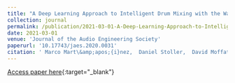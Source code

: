 ```yaml
---
title: "A Deep Learning Approach to Intelligent Drum Mixing with the Wave-U-Net"
collection: journal
permalink: /publication/2021-03-01-A-Deep-Learning-Approach-to-Intelligent-Drum-Mixing-with-the-Wave-U-Net
date: 2021-03-01
venue: 'Journal of the Audio Engineering Society'
paperurl: '10.17743/jaes.2020.0031'
citation: ' Marco Mart\&amp;apos;{i}nez,  Daniel Stoller,  David Moffat, &quot;A Deep Learning Approach to Intelligent Drum Mixing with the Wave-U-Net.&quot; Journal of the Audio Engineering Society, 2021.'
---
```

[Access paper here](10.17743/jaes.2020.0031){:target="_blank"}
